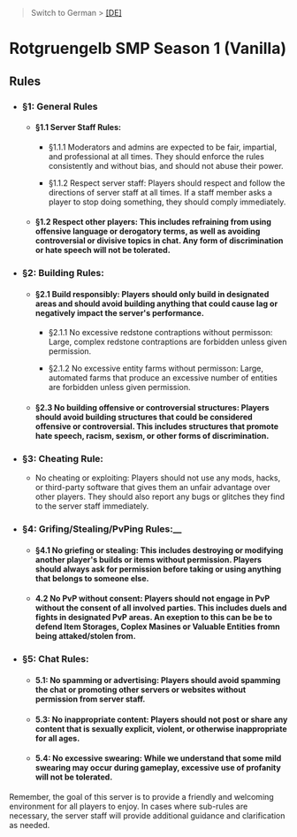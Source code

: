 > Switch to German > [[DE]](https://github.com/rotgruengelb/smp/tree/Season-1-(Vanilla)/de)
# Rotgruengelb SMP Season 1 (Vanilla)
## Rules

* ### §1: General Rules

    * #### §1.1 Server Staff Rules:

        * §1.1.1 Moderators and admins are expected to be fair, impartial, and professional at all times. They should enforce the rules consistently and without bias, and should not abuse their power.

        * §1.1.2 Respect server staff: Players should respect and follow the directions of server staff at all times. If a staff member asks a player to stop doing something, they should comply immediately.

    * #### §1.2 Respect other players: This includes refraining from using offensive language or derogatory terms, as well as avoiding controversial or divisive topics in chat. Any form of discrimination or hate speech will not be tolerated.


* ### §2: Building Rules:

    * #### §2.1 Build responsibly: Players should only build in designated areas and should avoid building anything that could cause lag or negatively impact the server's performance.
	
        * §2.1.1 No excessive redstone contraptions without permisson: Large, complex redstone contraptions are forbidden unless given permission.
        
        * §2.1.2 No excessive entity farms without permisson: Large, automated farms that produce an excessive number of entities are forbidden unless given permission.	

    * #### §2.3 No building offensive or controversial structures: Players should avoid building structures that could be considered offensive or controversial. This includes structures that promote hate speech, racism, sexism, or other forms of discrimination.


* ### §3: Cheating Rule: 
    * No cheating or exploiting: Players should not use any mods, hacks, or third-party software that gives them an unfair advantage over other players. They should also report any bugs or glitches they find to the server staff immediately.


* ### §4: Grifing/Stealing/PvPing Rules:__

    * #### §4.1 No griefing or stealing: This includes destroying or modifying another player's builds or items without permission. Players should always ask for permission before taking or using anything that belongs to someone else.

    * #### 4.2 No PvP without consent: Players should not engage in PvP without the consent of all involved parties. This includes duels and fights in designated PvP areas. An exeption to this can be be to defend Item Storages, Coplex Masines or Valuable Entities fromn being attaked/stolen from.


* ### §5: Chat Rules:

    * #### 5.1: No spamming or advertising: Players should avoid spamming the chat or promoting other servers or websites without permission from server staff.

    * #### 5.3: No inappropriate content: Players should not post or share any content that is sexually explicit, violent, or otherwise inappropriate for all ages.

    * #### 5.4:  No  excessive swearing: While we understand that some mild swearing may occur during gameplay, excessive use of profanity will not be tolerated.

Remember, the goal of this server is to provide a friendly and welcoming environment for all players to enjoy. In cases where sub-rules are necessary, the server staff will provide additional guidance and clarification as needed.
